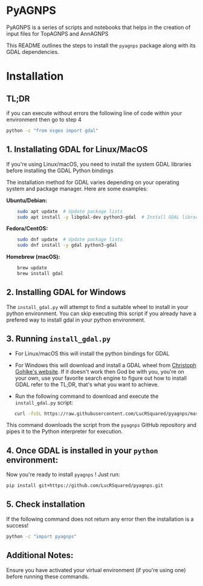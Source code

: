 # PyAGNPS

PyAGNPS is a series of scripts and notebooks that helps in the creation of input files for TopAGNPS and AnnAGNPS

This README outlines the steps to install the `pyagnps` package along with its GDAL dependencies.

# Installation

## TL;DR

if you can execute without errors the following line of code within your environment then go to step 4
```bash
python -c "from osgeo import gdal"
```

## 1. Installating GDAL for Linux/MacOS

If you're using Linux/macOS, you need to install the system GDAL libraries before installing the GDAL Python bindings

The installation method for GDAL varies depending on your operating system and package manager. Here are some examples:

**Ubuntu/Debian:**

```bash
    sudo apt update  # Update package lists
    sudo apt install -y libgdal-dev python3-gdal  # Install GDAL libraries
```

 **Fedora/CentOS:**

```bash
    sudo dnf update  # Update package lists
    sudo dnf install -y gdal python3-gdal
```

 **Homebrew (macOS):**

```bash
    brew update
    brew install gdal
```

## 2. Installing GDAL for Windows

The `install_gdal.py` will attempt to find a suitable wheel to install in your python environment. You can skip executing this script if you already have a prefered way to install gdal in your python environment.


## 3. Running `install_gdal.py`

- For Linux/macOS this will install the python bindings for GDAL
- For Windows this will download and install a GDAL wheel from [Christoph Gohlke's website](https://www.cgohlke.com/). If it doesn't work then God be with you, you're on your own, use your favorite search engine to figure out how to install GDAL refer to the TL;DR, that's what you want to achieve.

- Run the following command to download and execute the `install_gdal.py` script:

```bash
   curl -fsSL https://raw.githubusercontent.com/LucRSquared/pyagnps/master/install_gdal.py| python3 -
```
    
This command downloads the script from the `pyagnps` GitHub repository and pipes it to the Python interpreter for execution.


## 4. Once GDAL is installed in your `python` environment:

Now you're ready to install `pyagnps` ! Just run:

```Bash
pip install git+https://github.com/LucRSquared/pyagnps.git
```

## 5. Check installation

If the following command does not return any error then the installation is a success!

```bash
python -c "import pyagnps"
```

## Additional Notes:

Ensure you have activated your virtual environment (if you're using one) before running these commands.
